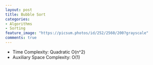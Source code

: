 ```yaml
---
layout: post
title: Bubble Sort
categories:
- Algorithms
- Sorting
feature_image: "https://picsum.photos/id/252/2560/200?grayscale"
comments: true
---
```


* Time Complexity: Quadratic O(n^2)
* Auxiliary Space Complexity: O(1)
<script src="https://gist.github.com/wonmanlee/3c84d79296c4a04e6d69cabe94f2ed0d.js"></script>

